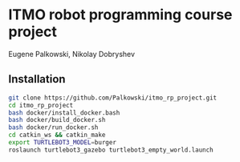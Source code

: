 # ITMO robot programming course project
Eugene Palkowski, Nikolay Dobryshev

## Installation
```bash
git clone https://github.com/Palkowski/itmo_rp_project.git
cd itmo_rp_project
bash docker/install_docker.bash
bash docker/build_docker.sh
bash docker/run_docker.sh
cd catkin_ws && catkin_make
export TURTLEBOT3_MODEL=burger
roslaunch turtlebot3_gazebo turtlebot3_empty_world.launch
```

